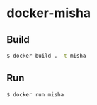 # docker-misha

## Build

```sh
$ docker build . -t misha
```

## Run

```sh
$ docker run misha
```
